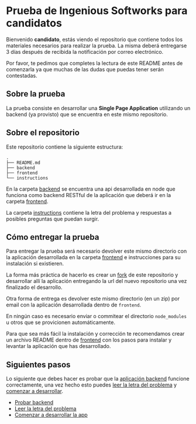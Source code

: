 # Prueba de Ingenious Softworks para candidatos

Bienvenido **candidato**, estás viendo el repositorio que contiene todos los materiales necesarios para realizar la prueba. La misma deberá entregarse 3 días después de recibida la notificación por correo electrónico.

Por favor, te pedimos que completes la lectura de este README antes de comenzarla ya que muchas de las dudas que puedas tener serán contestadas.

## Sobre la prueba

La prueba consiste en desarrollar una **Single Page Application** utilizando un backend (ya provisto) que se encuentra en este mismo repositorio.

## Sobre el repositorio

Este repositorio contiene la siguiente estructura:

```
.
├── README.md
├── backend
├── frontend
└── instructions
```

En la carpeta [backend](backend) se encuentra una api desarrollada en node que funciona como backend RESTful de la aplicación que deberá ir en la carpeta [frontend](frontend).

La carpeta [instructions](instructions) contiene la letra del problema y respuestas a posibles preguntas que puedan surgir.

## Cómo entregar la prueba

Para entregar la prueba será necesario devolver este mismo directorio con la aplicación desarrollada en la carpeta [frontend](frontend) e instrucciones para su instalación si existieren.

La forma más práctica de hacerlo es crear un [fork](https://github.com/ingsw-dev/frontend-test#fork-destination-box) de este repositorio y desarrollar allí la aplicación entregando la url del nuevo repositorio una vez finalizado el desarrollo.

Otra forma de entrega es devolver este mismo directorio (en un zip) por email con la aplicación desarrollada dentro de `frontend`. 

En ningún caso es necesario enviar o commitear el directorio `node_modules` u otros que se provicionen automáticamente.

Para que sea más fácil la instalación y corrección te recomendamos crear un archivo README dentro de [frontend](frontend) con los pasos para instalar y levantar la aplicación que has desarrollado.

## Siguientes pasos

Lo siguiente que debes hacer es probar que la [aplicación backend](backend) funcione correctamente, una vez hecho esto puedes [leer la letra del problema](instructions) y [comenzar a desarrollar](frontend).

* [Probar backend](backend)
* [Leer la letra del problema](instructions)
* [Comenzar a desarrollar la app](frontend)

